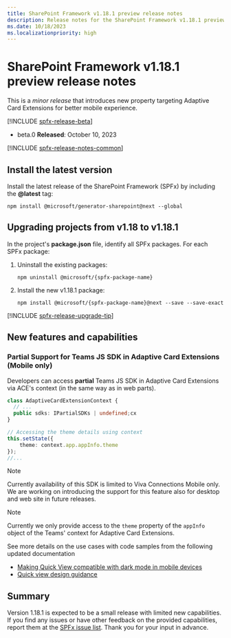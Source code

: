 ```yaml
---
title: SharePoint Framework v1.18.1 preview release notes
description: Release notes for the SharePoint Framework v1.18.1 preview release
ms.date: 10/18/2023
ms.localizationpriority: high
---
```

# SharePoint Framework v1.18.1 preview release notes

This is a _minor release_ that introduces new property targeting Adaptive Card Extensions for better mobile experience.

[!INCLUDE [spfx-release-beta](../../includes/snippets/spfx-release-beta.md)]

- beta.0 **Released**: October 10, 2023

[!INCLUDE [spfx-release-notes-common](../../includes/snippets/spfx-release-notes-common.md)]

## Install the latest version

Install the latest release of the SharePoint Framework (SPFx) by including the **@latest** tag:

```console
npm install @microsoft/generator-sharepoint@next --global
```

## Upgrading projects from v1.18 to v1.18.1

In the project's **package.json** file, identify all SPFx packages. For each SPFx package:

1. Uninstall the existing packages:

    ```console
    npm uninstall @microsoft/{spfx-package-name}
    ```

2. Install the new v1.18.1 package:

    ```console
    npm install @microsoft/{spfx-package-name}@next --save --save-exact
    ```

[!INCLUDE [spfx-release-upgrade-tip](../../includes/snippets/spfx-release-upgrade-tip.md)]

## New features and capabilities

### Partial Support for Teams JS SDK in Adaptive Card Extensions (Mobile only)

Developers can access **partial** Teams JS SDK in Adaptive Card Extensions via ACE's context (in the same way as in web parts).

```typescript
class AdaptiveCardExtensionContext {
  // ...
  public sdks: IPartialSDKs | undefined;cx
}

// Accessing the theme details using context
this.setState({
    theme: context.app.appInfo.theme
});
//...
```

> [!NOTE]
> Currently availability of this SDK is limited to Viva Connections Mobile only. We are working on introducing the support for this feature also for desktop and web site in future releases.

> [!NOTE]
> Currently we only provide access to the `theme` property of the `appInfo` object of the Teams' context for Adaptive Card Extensions.

See more details on the use cases with code samples from the following updated documentation

* [Making Quick View compatible with dark mode in mobile devices](./viva/get-started/making-quickview-compatable-darkmode-mobile.md)
* [Quick view design guidance](./viva/design/designing-quick-view.md)

## Summary

Version 1.18.1 is expected to be a small release with limited new capabilities. If you find any issues or have other feedback on the provided capabilities, report them at the [SPFx issue list](https://aka.ms/spfx/issues). Thank you for your input in advance.
